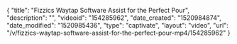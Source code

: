 {
    "title": "Fizzics Waytap Software Assist for the Perfect Pour",
    "description": "",
    "videoid": "154285962",
    "date_created": "1520984874",
    "date_modified": "1520985436",
    "type": "captivate",
    "layout": "video",
    "url": "\/v\/fizzics-waytap-software-assist-for-the-perfect-pour-mp4\/154285962"
}